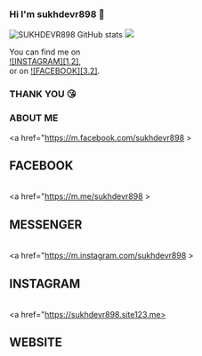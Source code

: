 ### Hi I'm sukhdevr898 👋

<!--
**sukhdevr898/sukhdevr898** is a ✨ _special_ ✨ repository because its `README.md` (this file) appears on your GitHub profile.

Here are some ideas to get you started:

- 🔭 I’m currently working on ..
- ⚡ Fun fact: ...
-->
![SUKHDEVR898 GitHub stats](https://github-readme-stats.vercel.app/api?username=anuraghazra&show_icons=true&theme=radical)
<img src="https://img.shields.io/static/v1?label=<https://sukhdevr898.site123.me>&message=<https://m.me/sukhdevr898>&color=<COLOR>" />
<!-- Actual text -->

You can find me on <br>
[![INSTAGRAM][1.2]][1],<br> or on [![FACEBOOK][3.2]][2].

<!-- Icons -->


<!-- Links to your social media accounts -->

[1]: https://m.instagram.com/sukhdevr898
[2]: https://m.facebook.com/sukhdevr898/
### THANK YOU 😘
### ABOUT ME 
<a href="https://m.facebook.com/sukhdevr898 > <h2> FACEBOOK </h2></a><br>
<a href="https://m.me/sukhdevr898 > <h2> MESSENGER</h2></a><br>
<a href="https://m.instagram.com/sukhdevr898 > <h2> INSTAGRAM</h2></a><br>
<a href="https://sukhdevr898.site123.me> <h2> WEBSITE </h2></a><br>

